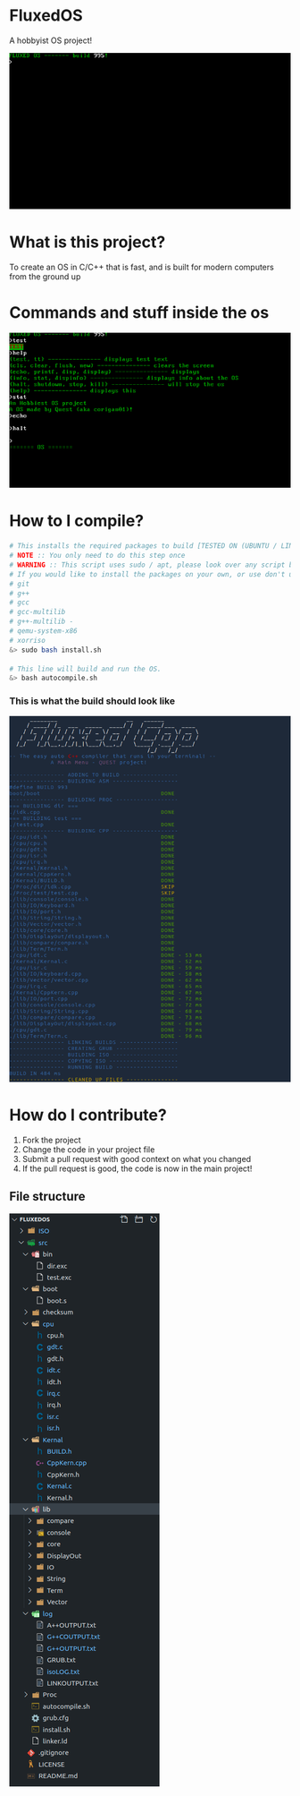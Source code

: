 # FluxedOS
A hobbyist OS project!

![](https://github.com/corigan01/FluxedOS/blob/main/os_pictures/home%20screen.png)

# What is this project?
To create an OS in C/C++ that is fast, and is built for modern computers from the ground up

# Commands and stuff inside the os
![](https://github.com/corigan01/FluxedOS/blob/main/os_pictures/commands.png)

# How to I compile?
```bash
# This installs the required packages to build [TESTED ON (UBUNTU / LINUX MINT)] 
# NOTE :: You only need to do this step once
# WARNING :: This script uses sudo / apt, please look over any script before you run as sudo
# If you would like to install the packages on your own, or use don't use apt, the packages are
# git 
# g++ 
# gcc
# gcc-multilib 
# g++-multilib -
# qemu-system-x86 
# xorriso 
&> sudo bash install.sh 

# This line will build and run the OS. 
&> bash autocompile.sh
```
### This is what the build should look like
![](https://github.com/corigan01/FluxedOS/blob/main/os_pictures/build.png)

# How do I contribute?
1. Fork the project
2. Change the code in your project file
3. Submit a pull request with good context on what you changed
4. If the pull request is good, the code is now in the main project!

## File structure
![](https://github.com/corigan01/FluxedOS/blob/main/os_pictures/files.png)







